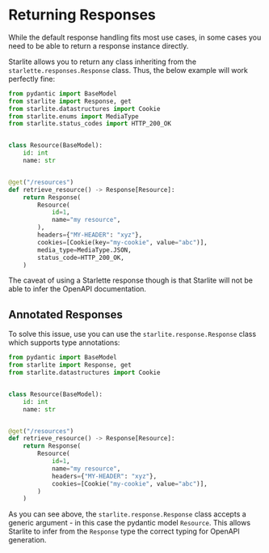 # Returning Responses

While the default response handling fits most use cases, in some cases you need to be able to return a response instance
directly.

Starlite allows you to return any class inheriting from the `starlette.responses.Response` class. Thus, the below
example will work perfectly fine:

```python
from pydantic import BaseModel
from starlite import Response, get
from starlite.datastructures import Cookie
from starlite.enums import MediaType
from starlite.status_codes import HTTP_200_OK


class Resource(BaseModel):
    id: int
    name: str


@get("/resources")
def retrieve_resource() -> Response[Resource]:
    return Response(
        Resource(
            id=1,
            name="my resource",
        ),
        headers={"MY-HEADER": "xyz"},
        cookies=[Cookie(key="my-cookie", value="abc")],
        media_type=MediaType.JSON,
        status_code=HTTP_200_OK,
    )
```

The caveat of using a Starlette response though is that Starlite will not be able to infer the OpenAPI documentation.

## Annotated Responses

To solve this issue, use you can use the `starlite.response.Response` class which supports type annotations:

```python
from pydantic import BaseModel
from starlite import Response, get
from starlite.datastructures import Cookie


class Resource(BaseModel):
    id: int
    name: str


@get("/resources")
def retrieve_resource() -> Response[Resource]:
    return Response(
        Resource(
            id=1,
            name="my resource",
            headers={"MY-HEADER": "xyz"},
            cookies=[Cookie("my-cookie", value="abc")],
        )
    )
```

As you can see above, the `starlite.response.Response` class accepts a generic argument - in this case the pydantic
model `Resource`. This allows Starlite to infer from the `Response` type the correct typing for OpenAPI generation.
